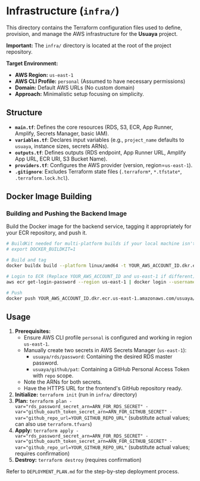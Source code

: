 # Infrastructure (`infra/`)

This directory contains the Terraform configuration files used to define, provision, and manage the AWS infrastructure for the **Usuaya** project.

**Important:** The `infra/` directory is located at the root of the project repository.

**Target Environment:**

*   **AWS Region:** `us-east-1`
*   **AWS CLI Profile:** `personal` (Assumed to have necessary permissions)
*   **Domain:** Default AWS URLs (No custom domain)
*   **Approach:** Minimalistic setup focusing on simplicity.

## Structure

*   **`main.tf`**: Defines the core resources (RDS, S3, ECR, App Runner, Amplify, Secrets Manager, basic IAM).
*   **`variables.tf`**: Declares input variables (e.g., `project_name` defaults to `usuaya`, instance sizes, secrets ARNs).
*   **`outputs.tf`**: Defines outputs (RDS endpoint, App Runner URL, Amplify App URL, ECR URI, S3 Bucket Name).
*   **`providers.tf`**: Configures the AWS provider (version, region=`us-east-1`).
*   **`.gitignore`**: Excludes Terraform state files (`.terraform*`, `*.tfstate*`, `.terraform.lock.hcl`).

## Docker Image Building

### Building and Pushing the Backend Image

Build the Docker image for the backend service, tagging it appropriately for your ECR repository, and push it.

```bash
# BuildKit needed for multi-platform builds if your local machine isn't linux/amd64
# export DOCKER_BUILDKIT=1 

# Build and tag
docker buildx build --platform linux/amd64 -t YOUR_AWS_ACCOUNT_ID.dkr.ecr.us-east-1.amazonaws.com/usuaya/backend:latest -f src/backend/Dockerfile src/backend

# Login to ECR (Replace YOUR_AWS_ACCOUNT_ID and us-east-1 if different)
aws ecr get-login-password --region us-east-1 | docker login --username AWS --password-stdin YOUR_AWS_ACCOUNT_ID.dkr.ecr.us-east-1.amazonaws.com

# Push
docker push YOUR_AWS_ACCOUNT_ID.dkr.ecr.us-east-1.amazonaws.com/usuaya/backend:latest
```

## Usage

1.  **Prerequisites:**
    *   Ensure AWS CLI profile `personal` is configured and working in region `us-east-1`.
    *   Manually create two secrets in AWS Secrets Manager (`us-east-1`):
        *   `usuaya/rds/password`: Containing the desired RDS master password.
        *   `usuaya/github/pat`: Containing a GitHub Personal Access Token with `repo` scope.
    *   Note the ARNs for both secrets.
    *   Have the HTTPS URL for the frontend's GitHub repository ready.
2.  **Initialize:** `terraform init` (run in `infra/` directory)
3.  **Plan:** `terraform plan -var="rds_password_secret_arn=ARN_FOR_RDS_SECRET" -var="github_oauth_token_secret_arn=ARN_FOR_GITHUB_SECRET" -var="github_repo_url=YOUR_GITHUB_REPO_URL"` (substitute actual values; can also use `terraform.tfvars`)
4.  **Apply:** `terraform apply -var="rds_password_secret_arn=ARN_FOR_RDS_SECRET" -var="github_oauth_token_secret_arn=ARN_FOR_GITHUB_SECRET" -var="github_repo_url=YOUR_GITHUB_REPO_URL"` (substitute actual values; requires confirmation)
5.  **Destroy:** `terraform destroy` (requires confirmation)

Refer to `DEPLOYMENT_PLAN.md` for the step-by-step deployment process.

